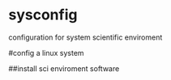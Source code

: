 # sysconfig
configuration for system scientific enviroment


#config a linux system 

##install sci enviroment software
